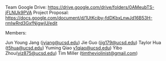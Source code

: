 Team Google Drive: https://drive.google.com/drive/folders/0AMeubTS-jFLNUk9PVA
Project Proposal: https://docs.google.com/document/d/1UtKciby-fdDKbxLnwJd16B53H-rmIwRrd3GxfNjgwjU/edit

Members:

Jun Young Jang (jyjang@ucsd.edu)
Jie Guo (jig179@ucsd.edu)
Taylor Hua (t5hua@ucsd.edu)
Yuming Qiao y1qiao@ucsd.edu)
Yibo Zhou(yiz875@ucsd.edu)
Tim Miller (timtheviolinist@gmail.com)
